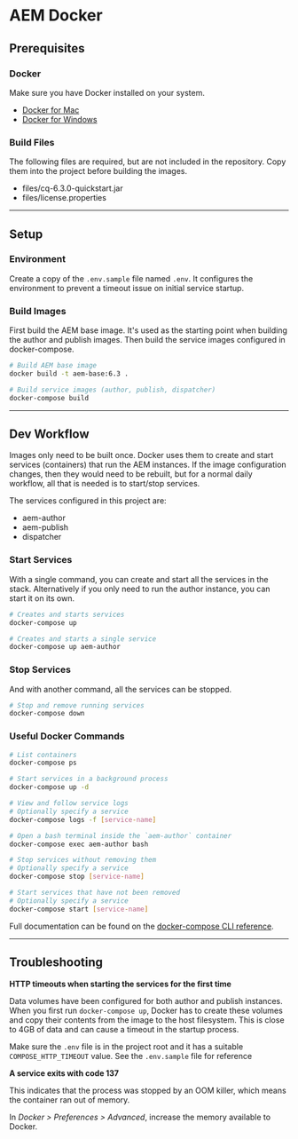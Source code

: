 # AEM Docker 

## Prerequisites

### Docker

Make sure you have Docker installed on your system.

* [Docker for Mac](https://store.docker.com/editions/community/docker-ce-desktop-mac)
* [Docker for Windows](https://store.docker.com/editions/community/docker-ce-desktop-windows)

### Build Files

The following files are required, but are not included in the repository. Copy them into the project before building the images.

* files/cq-6.3.0-quickstart.jar
* files/license.properties

---

## Setup

### Environment

Create a copy of the `.env.sample` file named `.env`. It configures the environment to prevent a timeout issue on initial service startup.

### Build Images

First build the AEM base image. It's used as the starting point when building the author and publish images. Then build the service images configured in docker-compose.

```sh
# Build AEM base image
docker build -t aem-base:6.3 .

# Build service images (author, publish, dispatcher)
docker-compose build
```

---

## Dev Workflow

Images only need to be built once. Docker uses them to create and start services (containers) that run the AEM instances. If the image configuration changes, then they would need to be rebuilt, but for a normal daily workflow, all that is needed is to start/stop services.

The services configured in this project are:

* aem-author
* aem-publish
* dispatcher

### Start Services

With a single command, you can create and start all the services in the stack. Alternatively if you only need to run the author instance, you can start it on its own.

```sh
# Creates and starts services
docker-compose up

# Creates and starts a single service
docker-compose up aem-author
```

### Stop Services

And with another command, all the services can be stopped.

```sh
# Stop and remove running services
docker-compose down
```

### Useful Docker Commands

```sh
# List containers
docker-compose ps

# Start services in a background process
docker-compose up -d

# View and follow service logs
# Optionally specify a service
docker-compose logs -f [service-name]

# Open a bash terminal inside the `aem-author` container
docker-compose exec aem-author bash

# Stop services without removing them
# Optionally specify a service
docker-compose stop [service-name]

# Start services that have not been removed
# Optionally specify a service
docker-compose start [service-name]
```

Full documentation can be found on the [docker-compose CLI reference](https://docs.docker.com/compose/reference/overview/).

---

## Troubleshooting

**HTTP timeouts when starting the services for the first time**

Data volumes have been configured for both author and publish instances. When you first run `docker-compose up`, Docker has to create these volumes and copy their contents from the image to the host filesystem. This is close to 4GB of data and can cause a timeout in the startup process.

Make sure the `.env` file is in the project root and it has a suitable `COMPOSE_HTTP_TIMEOUT` value. See the `.env.sample` file for reference

**A service exits with code 137**

This indicates that the process was stopped by an OOM killer, which means the container ran out of memory.

In *Docker > Preferences > Advanced*, increase the memory available to Docker.
